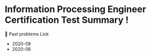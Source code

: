 # Information Processing Engineer Certification Test Summary !

📙 Past problems Link
- 2020-08
- 2020-06
